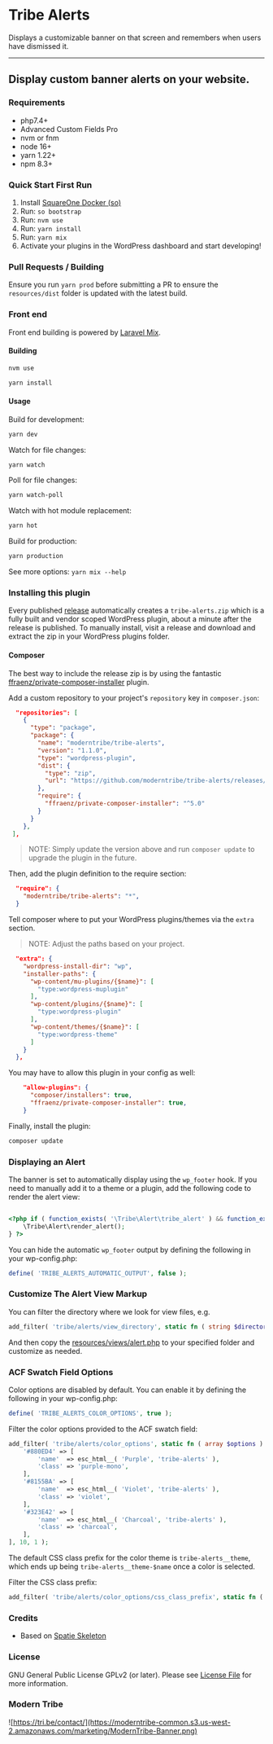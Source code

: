 # Tribe Alerts

Displays a customizable banner on that screen and remembers when users have dismissed it.

---
Display custom banner alerts on your website.
---

### Requirements
- php7.4+
- Advanced Custom Fields Pro
- nvm or fnm
- node 16+
- yarn 1.22+
- npm 8.3+

### Quick Start First Run

1. Install [SquareOne Docker (so)](https://github.com/moderntribe/square1-global-docker#squareone-docker)
2. Run: `so bootstrap`
3. Run: `nvm use`
4. Run: `yarn install`
5. Run: `yarn mix`
6. Activate your plugins in the WordPress dashboard and start developing!

### Pull Requests / Building

Ensure you run `yarn prod` before submitting a PR to ensure the `resources/dist` folder is updated with the latest build.

### Front end

Front end building is powered by [Laravel Mix](https://laravel-mix.com/).

#### Building
```bash
nvm use
```

```bash
yarn install
```

#### Usage

Build for development:

```bash
yarn dev
```

Watch for file changes:

```bash
yarn watch
```

Poll for file changes:

```bash
yarn watch-poll
```

Watch with hot module replacement:

```bash
yarn hot
```

Build for production:

```bash
yarn production
```

See more options: `yarn mix --help`

### Installing this plugin

Every published [release](https://github.com/moderntribe/tribe-alerts/releases) automatically creates a `tribe-alerts.zip` which is a fully built and vendor scoped WordPress plugin, about a minute after the release is published. To manually install, visit a release and download and extract the zip in your WordPress plugins folder.

#### Composer

The best way to include the release zip is by using the fantastic [ffraenz/private-composer-installer](https://github.com/ffraenz/private-composer-installer) plugin. 

Add a custom repository to your project's `repository` key in `composer.json`:

```json
  "repositories": [
    {
      "type": "package",
      "package": {
        "name": "moderntribe/tribe-alerts",
        "version": "1.1.0",
        "type": "wordpress-plugin",
        "dist": {
          "type": "zip",
          "url": "https://github.com/moderntribe/tribe-alerts/releases/download/{%VERSION}/tribe-alerts.zip"
        },
        "require": {
          "ffraenz/private-composer-installer": "^5.0"
        }
      }
    },
 ],
```

> NOTE: Simply update the version above and run `composer update` to upgrade the plugin in the future.

Then, add the plugin definition to the require section:

```json
  "require": {
    "moderntribe/tribe-alerts": "*",
  }
```

Tell composer where to put your WordPress plugins/themes via the `extra` section.

> NOTE: Adjust the paths based on your project.

```json
  "extra": {
    "wordpress-install-dir": "wp",
    "installer-paths": {
      "wp-content/mu-plugins/{$name}": [
        "type:wordpress-muplugin"
      ],
      "wp-content/plugins/{$name}": [
        "type:wordpress-plugin"
      ],
      "wp-content/themes/{$name}": [
        "type:wordpress-theme"
      ]
    }
  },
```  

You may have to allow this plugin in your config as well:

```json
    "allow-plugins": {
      "composer/installers": true,
      "ffraenz/private-composer-installer": true,
    }
```

Finally, install the plugin:

```bash
composer update
```

### Displaying an Alert

The banner is set to automatically display using the `wp_footer` hook. If you need to manually add it to a theme or a plugin, add the following code to render the alert view:

```php

<?php if ( function_exists( '\Tribe\Alert\tribe_alert' ) && function_exists( '\Tribe\Alert\render_alert' ) ) {
    \Tribe\Alert\render_alert();
} ?>

```

You can hide the automatic `wp_footer` output by defining the following in your wp-config.php:

```php
define( 'TRIBE_ALERTS_AUTOMATIC_OUTPUT', false );
```

### Customize The Alert View Markup

You can filter the directory where we look for view files, e.g.

```php
add_filter( 'tribe/alerts/view_directory', static fn ( string $directory ) => get_stylesheet_directory() . 'components/alerts', 10, 1 );
```

And then copy the [resources/views/alert.php](resources/views/alert.php) to your specified folder and customize as needed.

### ACF Swatch Field Options

Color options are disabled by default. You can enable it by defining the following in your wp-config.php:

```php
define( 'TRIBE_ALERTS_COLOR_OPTIONS', true );
```

Filter the color options provided to the ACF swatch field:

```php
add_filter( 'tribe/alerts/color_options', static fn ( array $options ) => [
    '#880ED4' => [
        'name'  => esc_html__( 'Purple', 'tribe-alerts' ),
        'class' => 'purple-mono',
    ],
    '#8155BA' => [
        'name'  => esc_html__( 'Violet', 'tribe-alerts' ),
        'class' => 'violet',
    ],
    '#323E42' => [
        'name'  => esc_html__( 'Charcoal', 'tribe-alerts' ),
        'class' => 'charcoal',
    ],          
], 10, 1 );
```

The default CSS class prefix for the color theme is `tribe-alerts__theme`, which ends up being `tribe-alerts__theme-$name` once a color is selected.

Filter the CSS class prefix:

```php
add_filter( 'tribe/alerts/color_options/css_class_prefix', static fn ( string $prefix ) => 'new-prefix', 10, 1 );
```

### Credits

- Based on [Spatie Skeleton](https://github.com/spatie/package-skeleton-php)

### License

GNU General Public License GPLv2 (or later). Please see [License File](LICENSE.md) for more information.

### Modern Tribe

![https://tri.be/contact/](https://moderntribe-common.s3.us-west-2.amazonaws.com/marketing/ModernTribe-Banner.png)
